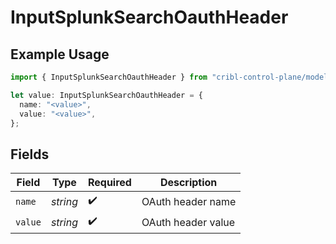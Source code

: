 # InputSplunkSearchOauthHeader

## Example Usage

```typescript
import { InputSplunkSearchOauthHeader } from "cribl-control-plane/models/operations";

let value: InputSplunkSearchOauthHeader = {
  name: "<value>",
  value: "<value>",
};
```

## Fields

| Field              | Type               | Required           | Description        |
| ------------------ | ------------------ | ------------------ | ------------------ |
| `name`             | *string*           | :heavy_check_mark: | OAuth header name  |
| `value`            | *string*           | :heavy_check_mark: | OAuth header value |